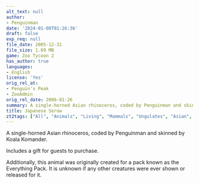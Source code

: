 ```yaml
---
alt_text: null
author:
- Penguinman
date: '2024-01-08T01:26:36'
draft: false
exp_req: null
file_date: 2005-12-31
file_size: 1.69 MB
game: Zoo Tycoon 2
has_author: true
languages:
- English
license: 'Yes'
orig_rel_at:
- Penguin's Peak
- ZooAdmin
orig_rel_date: 2006-01-26
summary: A single-horned Asian rhinoceros, coded by Penguinman and skinned by Koala Komander.
title: Japanese Serow
zt2tags: ["All", "Animals", "Living", "Mammals", "Ungulates", "Asian", "ZT2", "Endangered Species"]
---
```

A single-horned Asian rhinoceros, coded by Penguinman and skinned by Koala Komander.

Includes a gift for guests to purchase.

Additionally, this animal was originally created for a pack known as the Everything Pack. It is unknown if any other creatures were ever shown or released for it.